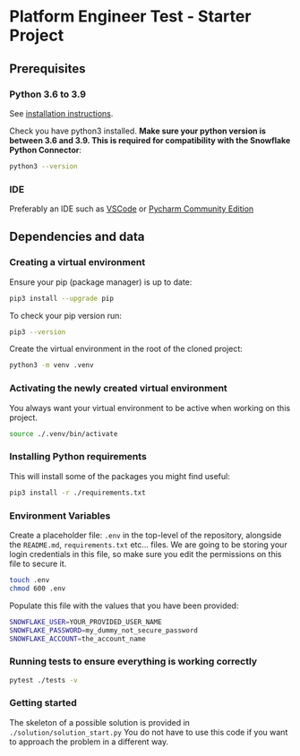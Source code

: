 # Platform Engineer Test - Starter Project

## Prerequisites

### Python 3.6 to 3.9

See [installation instructions](https://www.python.org/downloads/).

Check you have python3 installed. **Make sure your python version is between 3.6 and 3.9. This is required for compatibility with the Snowflake Python Connector**:

```bash
python3 --version
```

### IDE

Preferably an IDE such as [VSCode](https://code.visualstudio.com/) or [Pycharm Community Edition](https://www.jetbrains.com/pycharm/download/)

## Dependencies and data

### Creating a virtual environment

Ensure your pip (package manager) is up to date:

```bash
pip3 install --upgrade pip
```

To check your pip version run:

```bash
pip3 --version
```

Create the virtual environment in the root of the cloned project:

```bash
python3 -m venv .venv
```

### Activating the newly created virtual environment

You always want your virtual environment to be active when working on this project.

```bash
source ./.venv/bin/activate
```

### Installing Python requirements

This will install some of the packages you might find useful:

```bash
pip3 install -r ./requirements.txt
```

### Environment Variables

Create a placeholder file: `.env` in the top-level of the repository, alongside the `README.md`, `requirements.txt` etc... files. We are going to be storing your login credentials in this file, so make sure you edit the permissions on this file to secure it.

```bash
touch .env
chmod 600 .env
```

Populate this file with the values that you have been provided:

```bash
SNOWFLAKE_USER=YOUR_PROVIDED_USER_NAME
SNOWFLAKE_PASSWORD=my_dummy_not_secure_password
SNOWFLAKE_ACCOUNT=the_account_name
```

### Running tests to ensure everything is working correctly

```bash
pytest ./tests -v 
```

### Getting started

The skeleton of a possible solution is provided in `./solution/solution_start.py`
You do not have to use this code if you want to approach the problem in a different way.

